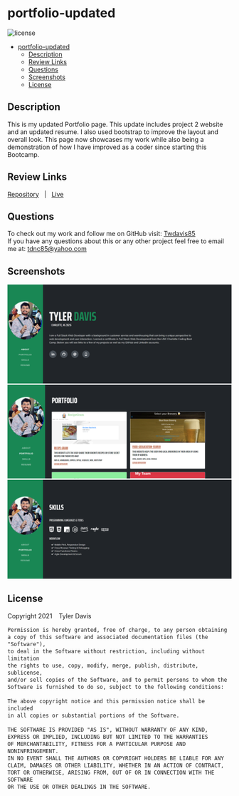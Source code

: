 # portfolio-updated

![license](https://img.shields.io/badge/license-MIT-blue)
- [portfolio-updated](#portfolio-updated)
  - [Description](#description)
  - [Review Links](#review-links)
  - [Questions](#questions)
  - [Screenshots](#screenshots)
  - [License](#license)

## Description
This is my updated Portfolio page.  This update includes project 2 website and an updated resume.  I also used bootstrap to improve the layout and overall look. This page now showcases my work while also being a demonstration of how I have improved as a coder since starting this Bootcamp.


## Review Links
[Repository](https://github.com/Twdavis85/portfolio-updated) &nbsp; | &nbsp; 
[Live](https://twdavis85.github.io/portfolio-updated/)


## Questions
To check out my work and follow me on GitHub visit: [Twdavis85](https://github.com/Twdavis85) <br/>
If you have any questions about this or any other project feel free to email me at: [tdnc85@yahoo.com](mailto:tdnc85@yahoo.com)

## Screenshots
![Portfolio screenshot 1](./assets/img/page-ss-1.png)
![Portfolio screenshot 2](./assets/img/page-ss-2.png)
![Portfolio screenshot 3](./assets/img/page-ss-3.png)

## License
Copyright 2021 &ensp; Tyler Davis

    Permission is hereby granted, free of charge, to any person obtaining
    a copy of this software and associated documentation files (the "Software"),
    to deal in the Software without restriction, including without limitation
    the rights to use, copy, modify, merge, publish, distribute, sublicense,
    and/or sell copies of the Software, and to permit persons to whom the
    Software is furnished to do so, subject to the following conditions:
    
    The above copyright notice and this permission notice shall be included
    in all copies or substantial portions of the Software.
    
    THE SOFTWARE IS PROVIDED "AS IS", WITHOUT WARRANTY OF ANY KIND, 
    EXPRESS OR IMPLIED, INCLUDING BUT NOT LIMITED TO THE WARRANTIES 
    OF MERCHANTABILITY, FITNESS FOR A PARTICULAR PURPOSE AND NONINFRINGEMENT. 
    IN NO EVENT SHALL THE AUTHORS OR COPYRIGHT HOLDERS BE LIABLE FOR ANY 
    CLAIM, DAMAGES OR OTHER LIABILITY, WHETHER IN AN ACTION OF CONTRACT, 
    TORT OR OTHERWISE, ARISING FROM, OUT OF OR IN CONNECTION WITH THE SOFTWARE 
    OR THE USE OR OTHER DEALINGS IN THE SOFTWARE.